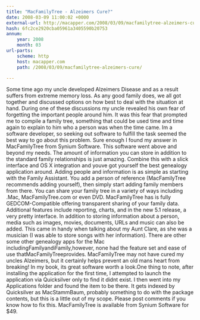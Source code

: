 ```yaml
---
title: "MacFamilyTree - Alzeimers Cure?"
date: 2008-03-09 11:00:02 +0000
external-url: http://macapper.com/2008/03/09/macfamilytree-alzeimers-cure/
hash: 6fc2ce2920cba05961a3405590b20753
annum:
    year: 2008
    month: 03
url-parts:
    scheme: http
    host: macapper.com
    path: /2008/03/09/macfamilytree-alzeimers-cure/

---
```


Some time ago my uncle developed Alzeimers Disease and as a result suffers from extreme memory loss. As any good family does, we all got together and discussed options on how best to deal with the situation at hand. During one of these discussions my uncle revealed his own fear of forgetting the important people around him. It was this fear that prompted me to compile a family tree, something that could be used time and time again to explain to him who a person was when the time came.  Im a software developer, so seeking out software to fulfill the task seemed the best way to go about this problem. Sure enough I found my answer in MacFamilyTree from Synium Software. This software went above and beyond my needs. The amount of information you can store in addition to the standard family relationships is just amazing. Combine this with a slick interface and OS X integration and youve got yourself the best genealogy application around.    Adding people and information is as simple as starting with the Family Assistant. You add a person of reference (MacFamilyTree recommends adding yourself), then simply start adding family members from there. You can share your family tree in a variety of ways including .Mac, MacFamilyTree.com or even DVD. MacFamilyTree has is fully GEDCOM-Compatible offering transparent sharing of your family data. Additional features include reporting, charts, and in the new 5.1 release, a very pretty interface. In addition to storing information about a person, media such as images, movies, documents, URLs and music can also be added. This came in handy when talking about my Aunt Clare, as she was a musician (I was able to store songs with her information).  There are other some other genealogy apps for the Mac includingFamilyandiFamily,however, none had the feature set and ease of use thatMacFamilyTreeprovides. MacFamilyTree may not have cured my uncles Alzeimers, but it certainly helps prevent an old mans heart from breaking! In my book, its great software worth a look.One thing to note, after installing the application for the first time, I attempted to launch the application via Quicksilver only to find it didnt exist. I then went into my Applications folder and found the item to be there. It gets indexed by Quicksilver as MacStammBaum, probably something to do with the package contents, but this is a little out of my scope. Please post comments if you know how to fix this. MacFamilyTree is available from Synium Software for $49.
